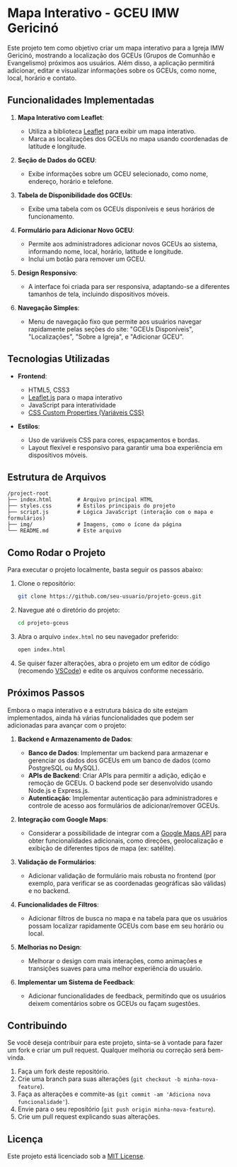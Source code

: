 # Mapa Interativo - GCEU IMW Gericinó

Este projeto tem como objetivo criar um mapa interativo para a Igreja IMW Gericinó, mostrando a localização dos GCEUs (Grupos de Comunhão e Evangelismo) próximos aos usuários. Além disso, a aplicação permitirá adicionar, editar e visualizar informações sobre os GCEUs, como nome, local, horário e contato.

## Funcionalidades Implementadas

1. **Mapa Interativo com Leaflet**: 
   - Utiliza a biblioteca [Leaflet](https://leafletjs.com/) para exibir um mapa interativo.
   - Marca as localizações dos GCEUs no mapa usando coordenadas de latitude e longitude.
   
2. **Seção de Dados do GCEU**:
   - Exibe informações sobre um GCEU selecionado, como nome, endereço, horário e telefone.
   
3. **Tabela de Disponibilidade dos GCEUs**:
   - Exibe uma tabela com os GCEUs disponíveis e seus horários de funcionamento.

4. **Formulário para Adicionar Novo GCEU**:
   - Permite aos administradores adicionar novos GCEUs ao sistema, informando nome, local, horário, latitude e longitude.
   - Inclui um botão para remover um GCEU.

5. **Design Responsivo**:
   - A interface foi criada para ser responsiva, adaptando-se a diferentes tamanhos de tela, incluindo dispositivos móveis.

6. **Navegação Simples**:
   - Menu de navegação fixo que permite aos usuários navegar rapidamente pelas seções do site: "GCEUs Disponíveis", "Localizações", "Sobre a Igreja", e "Adicionar GCEU".

## Tecnologias Utilizadas

- **Frontend**:
  - HTML5, CSS3
  - [Leaflet.js](https://leafletjs.com/) para o mapa interativo
  - JavaScript para interatividade
  - [CSS Custom Properties (Variáveis CSS)](https://developer.mozilla.org/en-US/docs/Web/CSS/--*)

- **Estilos**:
  - Uso de variáveis CSS para cores, espaçamentos e bordas.
  - Layout flexível e responsivo para garantir uma boa experiência em dispositivos móveis.

## Estrutura de Arquivos

```
/project-root
├── index.html        # Arquivo principal HTML
├── styles.css        # Estilos principais do projeto
├── script.js         # Lógica JavaScript (interação com o mapa e formulários)
├── img/              # Imagens, como o ícone da página
└── README.md         # Este arquivo
```

## Como Rodar o Projeto

Para executar o projeto localmente, basta seguir os passos abaixo:

1. Clone o repositório:
   ```bash
   git clone https://github.com/seu-usuario/projeto-gceus.git
   ```

2. Navegue até o diretório do projeto:
   ```bash
   cd projeto-gceus
   ```

3. Abra o arquivo `index.html` no seu navegador preferido:
   ```bash
   open index.html
   ```

4. Se quiser fazer alterações, abra o projeto em um editor de código (recomendo [VSCode](https://code.visualstudio.com/)) e edite os arquivos conforme necessário.

## Próximos Passos

Embora o mapa interativo e a estrutura básica do site estejam implementados, ainda há várias funcionalidades que podem ser adicionadas para avançar com o projeto:

1. **Backend e Armazenamento de Dados**:
   - **Banco de Dados**: Implementar um backend para armazenar e gerenciar os dados dos GCEUs em um banco de dados (como PostgreSQL ou MySQL).
   - **APIs de Backend**: Criar APIs para permitir a adição, edição e remoção de GCEUs. O backend pode ser desenvolvido usando Node.js e Express.js.
   - **Autenticação**: Implementar autenticação para administradores e controle de acesso aos formulários de adicionar/remover GCEUs.

2. **Integração com Google Maps**:
   - Considerar a possibilidade de integrar com a [Google Maps API](https://developers.google.com/maps) para obter funcionalidades adicionais, como direções, geolocalização e exibição de diferentes tipos de mapa (ex: satélite).

3. **Validação de Formulários**:
   - Adicionar validação de formulário mais robusta no frontend (por exemplo, para verificar se as coordenadas geográficas são válidas) e no backend.

4. **Funcionalidades de Filtros**:
   - Adicionar filtros de busca no mapa e na tabela para que os usuários possam localizar rapidamente GCEUs com base em seu horário ou local.

5. **Melhorias no Design**:
   - Melhorar o design com mais interações, como animações e transições suaves para uma melhor experiência do usuário.

6. **Implementar um Sistema de Feedback**:
   - Adicionar funcionalidades de feedback, permitindo que os usuários deixem comentários sobre os GCEUs ou façam sugestões.

## Contribuindo

Se você deseja contribuir para este projeto, sinta-se à vontade para fazer um fork e criar um pull request. Qualquer melhoria ou correção será bem-vinda.

1. Faça um fork deste repositório.
2. Crie uma branch para suas alterações (`git checkout -b minha-nova-feature`).
3. Faça as alterações e commite-as (`git commit -am 'Adiciona nova funcionalidade'`).
4. Envie para o seu repositório (`git push origin minha-nova-feature`).
5. Crie um pull request explicando suas alterações.

## Licença

Este projeto está licenciado sob a [MIT License](LICENSE).
